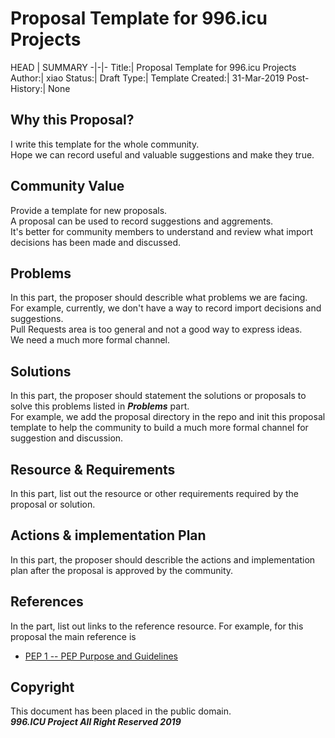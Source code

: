 # Proposal Template for 996.icu Projects

HEAD | SUMMARY
-|-|-
Title:| Proposal Template for 996.icu Projects
Author:| xiao
Status:| Draft
Type:| Template
Created:| 31-Mar-2019
Post-History:| None

## Why this Proposal?

I write this template for the whole community. <br/>
Hope we can record useful and valuable suggestions and make they true.

## Community Value

Provide a template for new proposals. <br/>
A proposal can be used to record suggestions and aggrements. <br/>
It's better for community members to understand and review what import decisions has been made and discussed.

## Problems

In this part, the proposer should describle what problems we are facing. <br/>
For example, currently, we don't have a way to record import decisions and suggestions. <br/>
Pull Requests area is too general and not a good way to express ideas. <br/>
We need a much more formal channel.

## Solutions

In this part, the proposer should statement the solutions or proposals to solve this problems listed in ***Problems*** part. <br/>
For example, we add the proposal directory in the repo and init this proposal template to help the community to build a much more formal channel for suggestion and discussion.

## Resource & Requirements

In this part, list out the resource or other requirements required by the proposal or solution.

## Actions & implementation Plan

In this part, the proposer should describle the actions and implementation plan after the proposal is approved by the community.

## References

In the part, list out links to the reference resource.
For example, for this proposal the main reference is <br/>
- [PEP 1 -- PEP Purpose and Guidelines](https://www.python.org/dev/peps/pep-0001/)

## Copyright

This document has been placed in the public domain. <br/>
***996.ICU Project All Right Reserved 2019***
